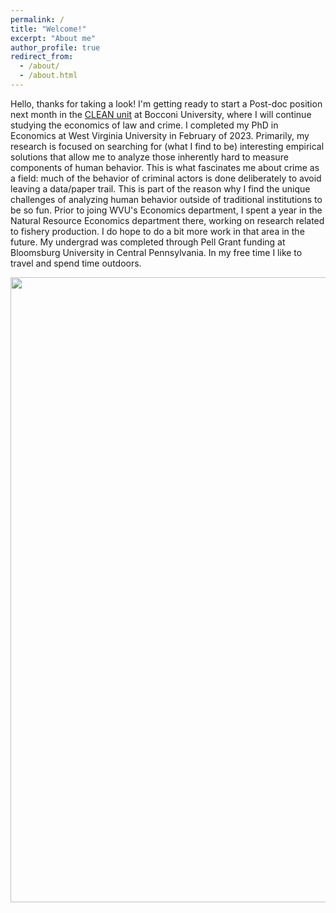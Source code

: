 ```yaml
---
permalink: /
title: "Welcome!" 
excerpt: "About me"
author_profile: true
redirect_from: 
  - /about/
  - /about.html
---
```


Hello, thanks for taking a look! I'm getting ready to start a Post-doc position next month in the [CLEAN unit](https://clean.unibocconi.eu/) at Bocconi University, where I will continue studying the economics of law and crime. I completed my PhD in Economics at West Virginia University in February of 2023. Primarily, my research is focused on searching for (what I find to be) interesting empirical solutions that allow me to analyze those inherently hard to measure components of human behavior. This is what fascinates me about crime as a field: much of the behavior of criminal actors is done deliberately to avoid leaving a data/paper trail. This is part of the reason why I find the unique challenges of analyzing human behavior outside of traditional institutions to be so fun. Prior to joing WVU's Economics department, I spent a year in the Natural Resource Economics department there, working on research related to fishery production. I do hope to do a bit more work in that area in the future. My undergrad was completed through Pell Grant funding at Bloomsburg University in Central Pennsylvania. In my free time I like to travel and spend time outdoors. 

<img src="/images/personal/olympia.jpg" width="1000"/>


